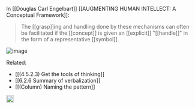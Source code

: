 
In [[Douglas Carl Engelbart]] [[AUGMENTING HUMAN INTELLECT: A Conceptual Framework]]:

>  The [[grasp]]ing and handling done by these mechanisms can often be facilitated if the [[concept]] is given an [[explicit]] "[[handle]]" in the form of a representative [[symbol]].


![image](https://gyazo.com/a57b18b83e738c55f43f2795156c6380/thumb/1000)

Related:

- [[(4.5.2.3) Get the tools of thinking]]
- [[6.2.6 Summary of verbalization]]
- [[(Column) Naming the pattern]]

<img src='https://scrapbox.io/api/pages/nishio/en/icon' alt='en.icon' height="19.5"/>